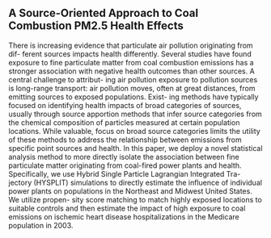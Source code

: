 ## A Source-Oriented Approach to Coal Combustion PM2.5 Health Effects

There is increasing evidence that particulate air pollution originating from dif- ferent sources impacts health differently. Several studies have found exposure to fine particulate matter from coal combustion emissions has a stronger association with negative health outcomes than other sources. A central challenge to attribut- ing air pollution exposure to pollution sources is long-range transport: air pollution moves, often at great distances, from emitting sources to exposed populations. Exist- ing methods have typically focused on identifying health impacts of broad categories of sources, usually through source apportion methods that infer source categories from the chemical composition of particles measured at certain population locations. While valuable, focus on broad source categories limits the utility of these methods to address the relationship between emissions from specific point sources and health. In this paper, we deploy a novel statistical analysis method to more directly isolate the association between fine particulate matter originating from coal-fired power plants and health. Specifically, we use Hybrid Single Particle Lagrangian Integrated Tra- jectory (HYSPLIT) simulations to directly estimate the influence of individual power plants on populations in the Northeast and Midwest United States. We utilize propen- sity score matching to match highly exposed locations to suitable controls and then estimate the impact of high exposure to coal emissions on ischemic heart disease hospitalizations in the Medicare population in 2003.
